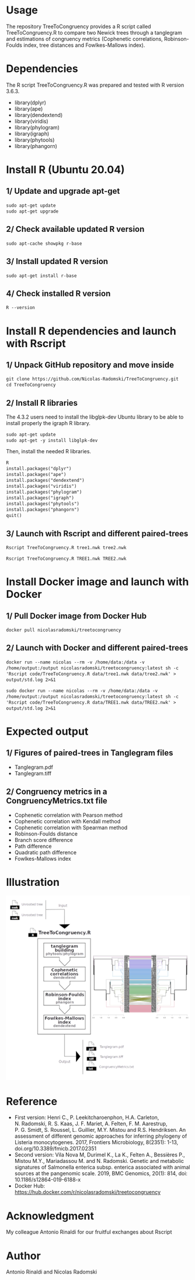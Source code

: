 # Usage
The repository TreeToCongruency provides a R script called TreeToCongruency.R to compare two Newick trees through a tanglegram and estimations of congruency metrics (Cophenetic correlations, Robinson-Foulds index, tree distances and Fowlkes-Mallows index).
# Dependencies
The R script TreeToCongruency.R was prepared and tested with R version 3.6.3.
- library(dplyr)
- library(ape)
- library(dendextend)
- library(viridis)
- library(phylogram)
- library(igraph)
- library(phytools)
- library(phangorn)
# Install R (Ubuntu 20.04)
## 1/ Update and upgrade apt-get
```
sudo apt-get update
sudo apt-get upgrade
```
## 2/ Check available updated R version
```
sudo apt-cache showpkg r-base
```
## 3/ Install updated R version
```
sudo apt-get install r-base
```
## 4/ Check installed R version
```
R --version
```
# Install R dependencies and launch with Rscript
## 1/ Unpack GitHub repository and move inside
```
git clone https://github.com/Nicolas-Radomski/TreeToCongruency.git
cd TreeToCongruency
```
## 2/ Install R libraries

The 4.3.2 users need to install the libglpk-dev Ubuntu library to be able to install properly the igraph R library.
```
sudo apt-get update
sudo apt-get -y install libglpk-dev
```
Then, install the needed R libraries.
```
R
install.packages("dplyr")
install.packages("ape")
install.packages("dendextend")
install.packages("viridis")
install.packages("phylogram")
install.packages("igraph")
install.packages("phytools")
install.packages("phangorn")
quit()
```
## 3/ Launch with Rscript and different paired-trees
```
Rscript TreeToCongruency.R tree1.nwk tree2.nwk
```
```
Rscript TreeToCongruency.R TREE1.nwk TREE2.nwk
```
# Install Docker image and launch with Docker
## 1/ Pull Docker image from Docker Hub
```
docker pull nicolasradomski/treetocongruency
```
## 2/ Launch with Docker and different paired-trees
```
docker run --name nicolas --rm -v /home/data:/data -v /home/output:/output nicolasradomski/treetocongruency:latest sh -c 'Rscript code/TreeToCongruency.R data/tree1.nwk data/tree2.nwk' > output/std.log 2>&1
```
```
sudo docker run --name nicolas --rm -v /home/data:/data -v /home/output:/output nicolasradomski/treetocongruency:latest sh -c 'Rscript code/TreeToCongruency.R data/TREE1.nwk data/TREE2.nwk' > output/std.log 2>&1
```
# Expected output
## 1/ Figures of paired-trees in Tanglegram files
- Tanglegram.pdf
- Tanglegram.tiff
## 2/ Congruency metrics in a CongruencyMetrics.txt file
- Cophenetic correlation with Pearson method
- Cophenetic correlation with Kendall method
- Cophenetic correlation with Spearman method
- Robinson-Foulds distance
- Branch score difference
- Path difference
- Quadratic path difference
- Fowlkes-Mallows index
# Illustration
![PCA figure](https://github.com/Nicolas-Radomski/TreeToCongruency/blob/main/illustration.png)
# Reference
- First version: Henri C., P. Leekitcharoenphon, H.A. Carleton, N. Radomski, R. S. Kaas, J. F. Mariet, A. Felten, F. M. Aarestrup, P. G. Smidt, S. Roussel, L. Guillier, M.Y. Mistou and R.S. Hendriksen. An assessment of different genomic approaches for inferring phylogeny of Listeria monocytogenes. 2017, Frontiers Microbiology, 8(2351): 1-13, doi.org/10.3389/fmicb.2017.02351
- Second version: Vila Nova M, Durimel K., La K., Felten A., Bessières P., Mistou M.Y., Mariadassou M. and N. Radomski. Genetic and metabolic signatures of Salmonella enterica subsp. enterica associated with animal sources at the pangenomic scale. 2019, BMC Genomics, 20(1): 814, doi: 10.1186/s12864-019-6188-x
- Docker Hub: https://hub.docker.com/r/nicolasradomski/treetocongruency
# Acknowledgment
My colleague Antonio Rinaldi for our fruitful exchanges about Rscript
# Author
Antonio Rinaldi and Nicolas Radomski
